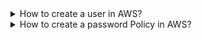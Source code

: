 <details>
  <summary>How to create a user in AWS?</summary>

### Solution


Go to the AWS IAM service

Click on "Users" in the right side menu (right under "Access Management")

Click on the button "Add users"

Insert the user name (e.g. mario)

Select the credential type: "Password"

Set console password to custom and click on "Next"

Click on "Add user to group"

Insert "admin" as group name

Check the "AdministratorAccess" policy and click on "Create group"

Click on "Next: Tags"

Add a tag with the key Role and the value DevOps

Click on "Review" and then create on "Create user"

### How to use Terraform to creat IAM AWS user.

```

 
resource "aws_iam_group_membership" "team" {
  name = "tf-testing-group-membership"

  users = [
    aws_iam_user.newuser.name,

  ]

  group = aws_iam_group.admin.name
}

resource "aws_iam_group_policy_attachment" "test-attach" {
  group      = aws_iam_group.admin.name
  policy_arn = "arn:aws:iam::aws:policy/AdministratorAccess"
}
resource "aws_iam_group" "admin" {
  name = "admin"
}

resource "aws_iam_user" "newuser" {
  name = "newuser"
  path = "/system/"

  tags = {
    Role = "DevOps"
  }
}
```
</details>



<details>
  <summary>How to create a password Policy in AWS?</summary>

### Password Policy:

Go to IAM service in AWS
Click on "Account settings" under "Access management"
Click on "Change password policy"
Check "Enforce minimum password length" and set it to 8 characters
Check "Require at least one number"
Check "Prevent password reuse"
Click on "Save changes"

MFA:

Click on the account name

Click on "My Security Credentials"

Expand "Multi-factor authentication (MFA)" and click on "Activate MFA"

Choose one of the devices

Follow the instructions to set it up and click on "Assign MFA"

### How to do it on Terraform

```
resource "aws_iam_account_password_policy" "strict" {
  minimum_password_length        = 8
  require_numbers                = true
  allow_users_to_change_password = true
  password_reuse_prevention      = 1
}
```


